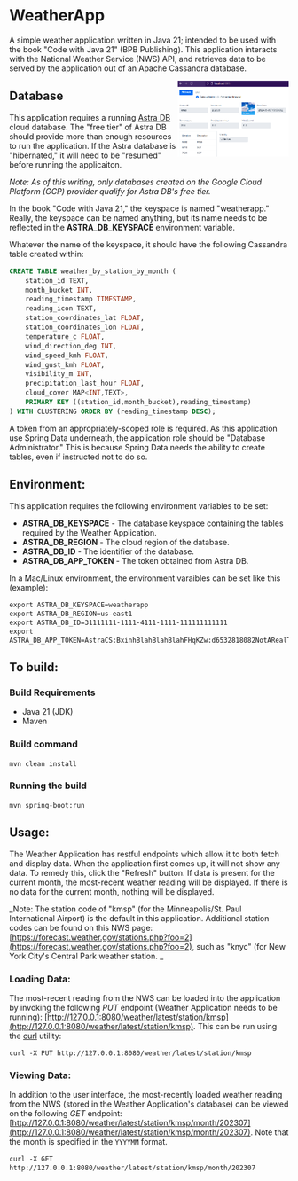 # WeatherApp
A simple weather application written in Java 21; intended to be used with the book "Code with Java 21" (BPB Publishing). This application interacts with the National Weather Service (NWS) API, and retrieves data to be served by the application out of an Apache Cassandra database.

<img src="weatherApp_CwJ21.png" width="200" align=right />

## Database

This application requires a running [Astra DB](https://astra.datastax.com) cloud database. The "free tier" of Astra DB should provide more than enough resources to run the application. If the Astra database is "hibernated," it will need to be "resumed" before running the applicaiton.

_Note: As of this writing, only databases created on the Google Cloud Platform (GCP) provider qualify for Astra DB's free tier._

In the book "Code with Java 21," the keyspace is named "weatherapp." Really, the keyspace can be named anything, but its name needs to be reflected in the **ASTRA_DB_KEYSPACE** environment variable.

Whatever the name of the keyspace, it should have the following Cassandra table created within:

```sql
CREATE TABLE weather_by_station_by_month (
    station_id TEXT,
    month_bucket INT,
    reading_timestamp TIMESTAMP,
    reading_icon TEXT,
    station_coordinates_lat FLOAT,
    station_coordinates_lon FLOAT,
    temperature_c FLOAT,
    wind_direction_deg INT,
    wind_speed_kmh FLOAT,
    wind_gust_kmh FLOAT,
    visibility_m INT,
    precipitation_last_hour FLOAT,
    cloud_cover MAP<INT,TEXT>,
    PRIMARY KEY ((station_id,month_bucket),reading_timestamp)
) WITH CLUSTERING ORDER BY (reading_timestamp DESC);
```

A token from an appropriately-scoped role is required. As this application use Spring Data underneath, the application role should be "Database Administrator." This is because Spring Data needs the ability to create tables, even if instructed not to do so.

## Environment:

This application requires the following environment variables to be set:

 - **ASTRA_DB_KEYSPACE** - The database keyspace containing the tables required by the Weather Application.
 - **ASTRA_DB_REGION** - The cloud region of the database.
 - **ASTRA_DB_ID** - The identifier of the database.
 - **ASTRA_DB_APP_TOKEN** - The token obtained from Astra DB.

In a Mac/Linux environment, the environment varaibles can be set like this (example):

```
export ASTRA_DB_KEYSPACE=weatherapp
export ASTRA_DB_REGION=us-east1
export ASTRA_DB_ID=31111111-1111-4111-1111-111111111111
export ASTRA_DB_APP_TOKEN=AstraCS:BxinhBlahBlahBlahFHqKZw:d6532818082NotARealTokenc18d40
```

## To build:

### Build Requirements

 - Java 21 (JDK)
 - Maven

### Build command

    mvn clean install

### Running the build

    mvn spring-boot:run

## Usage:

The Weather Application has restful endpoints which allow it to both fetch and display data. When the application first comes up, it will not show any data. To remedy this, click the "Refresh" button. If data is present for the current month, the most-recent weather reading will be displayed. If there is no data for the current month, nothing will be displayed.

_Note: The station code of "kmsp" (for the Minneapolis/St. Paul International Airport) is the default in this application. Additional station codes can be found on this NWS page: [https://forecast.weather.gov/stations.php?foo=2](https://forecast.weather.gov/stations.php?foo=2), such as "knyc" (for New York City's Central Park weather station. _

### Loading Data:

The most-recent reading from the NWS can be loaded into the application by invoking the following _PUT_ endpoint (Weather Application needs to be running): [http://127.0.0.1:8080/weather/latest/station/kmsp](http://127.0.0.1:8080/weather/latest/station/kmsp).  This can be run using the [curl](https://www.curl.se) utility:

    curl -X PUT http://127.0.0.1:8080/weather/latest/station/kmsp

### Viewing Data:

In addition to the user interface, the most-recently loaded weather reading from the NWS (stored in the Weather Application's database) can be viewed on the following _GET_ endpoint: [http://127.0.0.1:8080/weather/latest/station/kmsp/month/202307](http://127.0.0.1:8080/weather/latest/station/kmsp/month/202307).  Note that the month is specified in the `YYYYMM` format.

    curl -X GET http://127.0.0.1:8080/weather/latest/station/kmsp/month/202307

